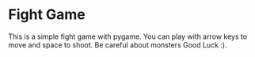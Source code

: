 # Fight Game

This is a simple fight game with pygame. You can play with arrow keys to move
and space to shoot. Be careful about monsters Good Luck :).
